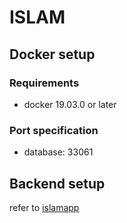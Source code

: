 # ISLAM

## Docker setup
### Requirements
- docker 19.03.0 or later
### Port specification
- database: 33061

## Backend setup
refer to [islamapp](/islamapp/README.md)

